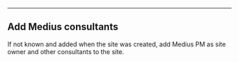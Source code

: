 
---
## Add Medius consultants

If not known and added when the site was created, add Medius PM as site owner and other consultants to the site.
